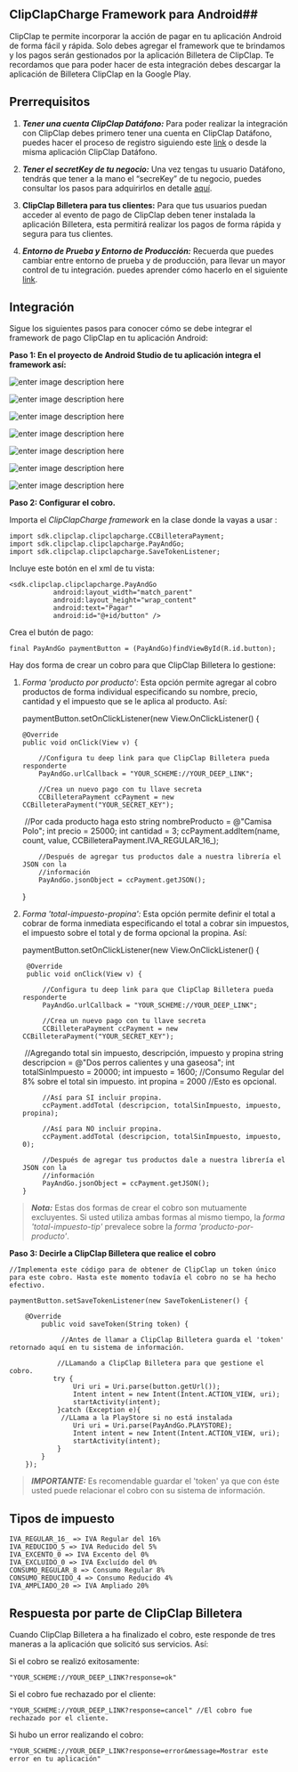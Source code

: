 
## ClipClapCharge Framework  para Android##

ClipClap te permite incorporar la acción de pagar en tu aplicación Android de forma fácil y rápida. Solo debes agregar el framework que te brindamos y los pagos serán gestionados por la aplicación Billetera de ClipClap.
Te recordamos que para poder hacer de esta integración debes descargar la aplicación de Billetera ClipClap en la Google Play.

## Prerrequisitos ##

 1. ***Tener una cuenta ClipClap Datáfono:***
Para poder realizar la integración con ClipClap debes primero tener una cuenta en ClipClap Datáfono, puedes hacer el proceso de registro siguiendo este [link](https://clipclap.co/) o desde la misma aplicación ClipClap Datáfono.

 2. ***Tener el secretKey de tu negocio:***
Una vez tengas tu usuario Datáfono, tendrás que tener a la mano el “secreKey” de tu negocio, puedes consultar los pasos para adquirirlos en detalle [aquí](https://clipclap.co/).

 3. **ClipClap Billetera para tus clientes:**
Para que tus usuarios puedan acceder al evento de pago de ClipClap deben tener instalada la aplicación Billetera, esta permitirá realizar los pagos de forma rápida y segura para tus clientes.

 4. ***Entorno de Prueba y Entorno de Producción:***
Recuerda que puedes cambiar entre entorno de prueba y de producción, para llevar un mayor control de tu integración. puedes aprender cómo hacerlo en el siguiente [link](https://clipclap.co/).


## Integración ##

Sigue los siguientes pasos para conocer cómo se debe integrar el framework de pago ClipClap en tu aplicación Android:

**Paso 1: En el proyecto de Android Studio de tu aplicación integra el framework así:**

![enter image description here](http://www.clipclap.co/docs/tutorials/android/img/1.png)

![enter image description here](http://www.clipclap.co/docs/tutorials/android/img/2.png)

![enter image description here](http://www.clipclap.co/docs/tutorials/android/img/3.png)

![enter image description here](http://www.clipclap.co/docs/tutorials/android/img/4.png)

![enter image description here](http://www.clipclap.co/docs/tutorials/android/img/5.png)

![enter image description here](http://www.clipclap.co/docs/tutorials/android/img/6.png)

![enter image description here](http://www.clipclap.co/docs/tutorials/android/img/7.png)


**Paso 2: Configurar el cobro.**

Importa el *ClipClapCharge framework* en la clase donde la vayas a usar :

    import sdk.clipclap.clipclapcharge.CCBilleteraPayment;
    import sdk.clipclap.clipclapcharge.PayAndGo;
    import sdk.clipclap.clipclapcharge.SaveTokenListener;

Incluye este botón en el xml de tu vista:

    <sdk.clipclap.clipclapcharge.PayAndGo
               android:layout_width="match_parent"
               android:layout_height="wrap_content"
               android:text="Pagar"
               android:id="@+id/button" />

Crea el butón de pago:

	final PayAndGo paymentButton = (PayAndGo)findViewById(R.id.button);
	
Hay dos forma de crear un cobro para que ClipClap Billetera lo gestione:

 1) *Forma 'producto por producto':* Esta opción permite agregar al cobro productos de forma individual especificando su nombre, precio, cantidad y el impuesto que se le aplica al producto. Así: 
    
    paymentButton.setOnClickListener(new View.OnClickListener() {
          
	    @Override
	    public void onClick(View v) {
						
			//Configura tu deep link para que ClipClap Billetera pueda responderte
            PayAndGo.urlCallback = "YOUR_SCHEME://YOUR_DEEP_LINK"; 
            
            //Crea un nuevo pago con tu llave secreta
			CCBilleteraPayment ccPayment = new CCBilleteraPayment("YOUR_SECRET_KEY");
    ​
			//Por cada producto haga esto
		    string nombreProducto = @"Camisa Polo";
		    int precio = 25000;
		    int cantidad = 3;
            ccPayment.addItem(name, count, value, CCBilleteraPayment.IVA_REGULAR_16_);

			//Después de agregar tus productos dale a nuestra librería el JSON con la 
			//información
			PayAndGo.jsonObject = ccPayment.getJSON();        
	   }

2) *Forma 'total-impuesto-propina':* Esta opción permite definir el total a cobrar de forma inmediata especificando el total a cobrar sin impuestos, el impuesto sobre el total y de forma opcional la propina. Así:

	paymentButton.setOnClickListener(new View.OnClickListener() {
          
	    @Override
	    public void onClick(View v) {
						
			//Configura tu deep link para que ClipClap Billetera pueda responderte
            PayAndGo.urlCallback = "YOUR_SCHEME://YOUR_DEEP_LINK"; 
            
            //Crea un nuevo pago con tu llave secreta
			CCBilleteraPayment ccPayment = new CCBilleteraPayment("YOUR_SECRET_KEY");
    ​
		    //Agregando total sin impuesto, descripción, impuesto y propina
			string descripcion = @"Dos perros calientes y una gaseosa";
		    int totalSinImpuesto = 20000;
		    int impuesto = 1600; //Consumo Regular del 8% sobre el total sin impuesto.
		    int propina = 2000   //Esto es opcional.

			//Así para SI incluir propina.
		    ccPayment.addTotal (descripcion, totalSinImpuesto, impuesto, propina);
	    
		    //Así para NO incluir propina.
		    ccPayment.addTotal (descripcion, totalSinImpuesto, impuesto, 0); 
		    
			//Después de agregar tus productos dale a nuestra librería el JSON con la 
			//información
			PayAndGo.jsonObject = ccPayment.getJSON();        
	   }
                                             
> ***Nota:*** Estas dos formas de crear el cobro son mutuamente excluyentes. Si usted utiliza ambas formas al mismo tiempo, la *forma 'total-impuesto-tip'* prevalece sobre la *forma 'producto-por-producto'*.

**Paso 3: Decirle a ClipClap Billetera que realice el cobro**

	//Implementa este código para de obtener de ClipClap un token único para este cobro. Hasta este momento todavía el cobro no se ha hecho efectivo.

	paymentButton.setSaveTokenListener(new SaveTokenListener() {
            
	    @Override
		    public void saveToken(String token) {
               
	             //Antes de llamar a ClipClap Billetera guarda el 'token' retornado aquí en tu sistema de información.
                
                //LLamando a ClipClap Billetera para que gestione el cobro.
               try {
                    Uri uri = Uri.parse(button.getUrl());
                    Intent intent = new Intent(Intent.ACTION_VIEW, uri);
                    startActivity(intent);
                }catch (Exception e){
                 //LLama a la PlayStore si no está instalada
                    Uri uri = Uri.parse(PayAndGo.PLAYSTORE);
                    Intent intent = new Intent(Intent.ACTION_VIEW, uri);
                    startActivity(intent);
                }
            }
        });
		
> ***IMPORTANTE:*** Es recomendable guardar el 'token' ya que con éste usted puede relacionar el cobro con su sistema de información.


## Tipos de impuesto ##

    IVA_REGULAR_16_ => IVA Regular del 16%
    IVA_REDUCIDO_5 => IVA Reducido del 5%
    IVA_EXCENTO_0 => IVA Excento del 0%
    IVA_EXCLUIDO_0 => IVA Excluído del 0%
    CONSUMO_REGULAR_8 => Consumo Regular 8%
    CONSUMO_REDUCIDO_4 => Consumo Reducido 4%
    IVA_AMPLIADO_20 => IVA Ampliado 20%

## Respuesta por parte de ClipClap Billetera ##

Cuando ClipClap Billetera a ha finalizado el cobro, este responde de tres maneras a la aplicación que solicitó sus servicios. Así:

Si el cobro se realizó exitosamente:

    "YOUR_SCHEME://YOUR_DEEP_LINK?response=ok"

Si el cobro fue rechazado por el cliente:
  
    "YOUR_SCHEME://YOUR_DEEP_LINK?response=cancel" //El cobro fue rechazado por el cliente.

Si hubo un error realizando el cobro:

    "YOUR_SCHEME://YOUR_DEEP_LINK?response=error&message=Mostrar este error en tu aplicación"




